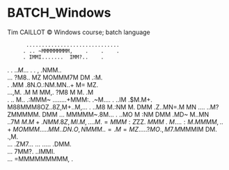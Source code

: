 BATCH_Windows
=============
Tim CAILLOT ©
Windows course; batch language


          ..............................
         . .. ~MMMMMMMMM,    .    .    .
         . IMMI.......  IMM?..    .     
.  .   ..$M$...  .   . ,  .NMM..        
  ...  ?M8.. MZ MOMMM7M DM  .:M.        
.    .MM  .8N.O.:NM.MN..+ M=   MZ.      
  ...,M.  .M M MM,.  ?M8 M M.  .M       
. .. M.. .:MMM~ ........+MMM:. .~M.... .
  ..IM .$M.M+. M88MMM8OZ..8Z,M+..M,... .
  ..M8  M.:NM  M. DMM .Z..MN=.M  MN ....
  ..M? ZMMMMM.    DMM ... MMMMM~.8M... .
  ..MO  M :NM     DMM    .MD~ M..MN     
  ..7M  $M.M+   . NMM.    8Z,MI. M,     
. ...M   .=MMM:  Z$ZZ$. ~MMM~.  ~M.     
  ...:M.   M M MM,. .+MO M M    M       
. ....MM ..DN.O ,NM MM..=.M=   MZ.      
. ...  ?MO. ,M7.M$MMMIM DM. .,M.        
  ...   .ZM7... ... ..... .DMM.         
  ...      7MM?.      ..IMMI.           
  ...         =MMMMMMMMM, .             

